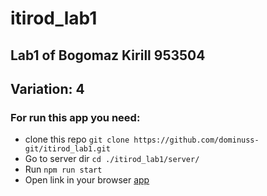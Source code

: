 # itirod_lab1

## Lab1 of Bogomaz Kirill 953504
## Variation: 4

### For run this app you need:
* clone this repo ```git clone https://github.com/dominuss-git/itirod_lab1.git```
* Go to server dir ```cd ./itirod_lab1/server/```
* Run ```npm run start```
* Open link in your browser [app](http://127.0.0.1:3000)
